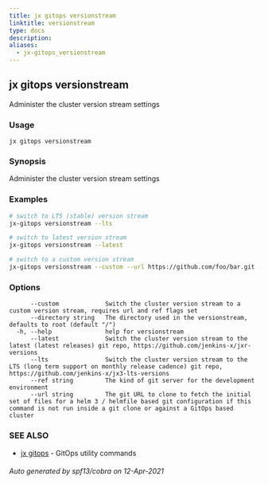 ```yaml
---
title: jx gitops versionstream
linktitle: versionstream
type: docs
description: 
aliases:
  - jx-gitops_versionstream
---
```


## jx gitops versionstream

Administer the cluster version stream settings

### Usage

```
jx gitops versionstream
```

### Synopsis

Administer the cluster version stream settings

### Examples

  ```bash
  # switch to LTS (stable) version stream
  jx-gitops versionstream --lts
  
  # switch to latest version stream
  jx-gitops versionstream --latest
  
  # switch to a custom version stream
  jx-gitops versionstream --custom --url https://github.com/foo/bar.git --ref main

  ```
### Options

```
      --custom             Switch the cluster version stream to a custom version stream, requires url and ref flags set
      --directory string   The directory used in the versionstream, defaults to root (default "/")
  -h, --help               help for versionstream
      --latest             Switch the cluster version stream to the latest (latest releases) git repo, https://github.com/jenkins-x/jxr-versions
      --lts                Switch the cluster version stream to the LTS (long term support on monthly release cadence) git repo, https://github.com/jenkins-x/jx3-lts-versions
      --ref string         The kind of git server for the development environment
      --url string         The git URL to clone to fetch the initial set of files for a helm 3 / helmfile based git configuration if this command is not run inside a git clone or against a GitOps based cluster
```

### SEE ALSO

* [jx gitops](..)	 - GitOps utility commands

###### Auto generated by spf13/cobra on 12-Apr-2021

